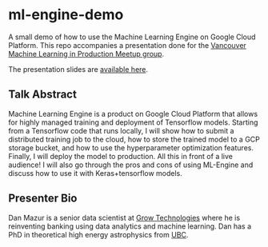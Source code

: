 # ml-engine-demo
A small demo of how to use the Machine Learning Engine on Google Cloud Platform.
This repo accompanies a presentation done for the [Vancouver Machine Learning in Production Meetup group](https://www.meetup.com/LearnDataScience/events/250289055/).

The presentation slides are [available here](https://docs.google.com/presentation/d/1z7YSvw8RBk_bekTvVJGTUv3K6efXEjY4RaUD8wU-Z9s/edit?usp=sharing).

## Talk Abstract
Machine Learning Engine is a product on Google Cloud Platform that allows for highly managed
training and deployment of Tensorflow models. Starting from a Tensorflow code that runs
locally, I will show how to submit a distributed training job to the cloud, how to store the trained model
to a GCP storage bucket, and how to use the hyperparameter optimization features.
Finally, I will deploy the model to production. All this in front of a live audience!
I will also go through the pros and cons of using ML-Engine and discuss how to use it with
Keras+tensorflow models.


## Presenter Bio
Dan Mazur is a senior data scientist at [Grow Technologies](https://www.poweredbygrow.com) where he is reinventing banking using
data analytics and machine learning. Dan has a PhD in theoretical high energy
astrophysics from [UBC](https://www.ubc.ca). 
